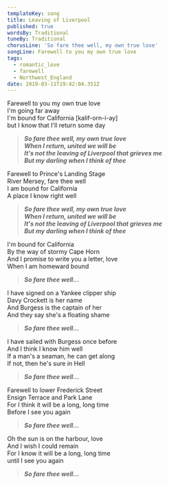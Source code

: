 ```yaml
---
templateKey: song
title: Leaving of Liverpool
published: true
wordsBy: Traditional
tuneBy: Traditional
chorusLine: 'So fare thee well, my own true love'
songLine: Farewell to you my own true love
tags:
  - romantic_love
  - farewell
  - Northwest_England
date: 2019-03-11T19:42:04.351Z
---
```

Farewell to you my own true love\
I'm going far away\
I'm bound for California [kalif-orn-i-ay]\
but I know that I'll return some day

>***So fare thee well, my own true love\
When I return, united we will be\
It's not the leaving of Liverpool that grieves me\
But my darling when I think of thee***

Farewell to Prince's Landing Stage \
River Mersey, fare thee well \
I am bound for California \
A place I know right well 

>***So fare thee well, my own true love\
When I return, united we will be\
It's not the leaving of Liverpool that grieves me\
But my darling when I think of thee***

I'm bound for California \
By the way of stormy Cape Horn \
And I promise to write you a letter, love \
When I am homeward bound 

>***So fare thee well...***

I have signed on a Yankee clipper ship \
Davy Crockett is her name \
And Burgess is the captain of her\
And they say she's a floating shame

>***So fare thee well...***

I have sailed with Burgess once before \
And I think I know him well \
If a man's a seaman, he can get along \
If not, then he's sure in Hell 

>***So fare thee well...***

Farewell to lower Frederick Street \
Ensign Terrace and Park Lane \
For I think it will be a long, long time \
Before I see you again 

>***So fare thee well...***

Oh the sun is on the harbour, love \
And I wish I could remain \
For I know it will be a long, long time \
until I see you again 

>***So fare thee well...***
